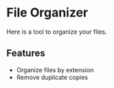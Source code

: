 # **File Organizer**

Here is a tool to organize your files.

## **Features**

* Organize files by extension
* Remove duplicate copies